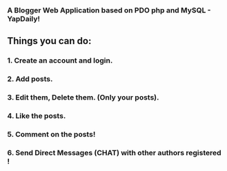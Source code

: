 ### A Blogger Web Application based on PDO php and MySQL - YapDaily!
## Things you can do:
### 1. Create an account and login.
### 2. Add posts.
### 3. Edit them, Delete them. (Only your posts).
### 4. Like the posts.
### 5. Comment on the posts!
### 6. Send Direct Messages (CHAT) with other authors registered !
